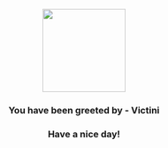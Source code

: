 <p align="center">
            <img src="https://raw.githubusercontent.com/PokeAPI/sprites/master/sprites/pokemon/494.png" width="150" height="150">
          </p>
          <h3 align="center">You have been greeted by - <b>Victini</b></h3>
          <h3 align="center">Have a nice day!</h3>
        